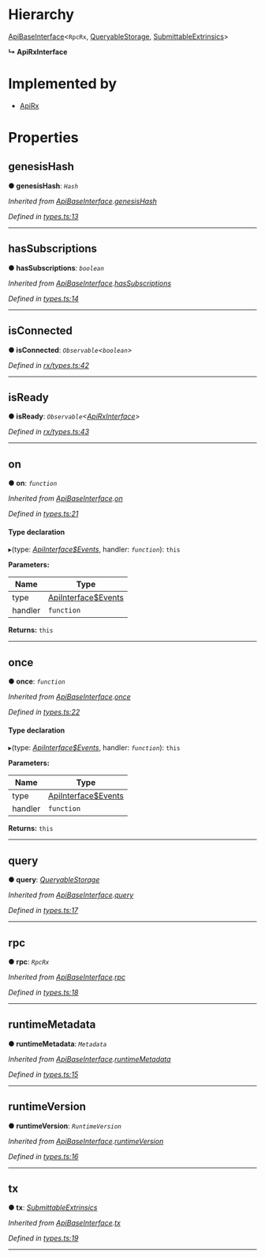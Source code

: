 

# Hierarchy

 [ApiBaseInterface](_types_.apibaseinterface.md)<`RpcRx`, [QueryableStorage](_rx_types_.queryablestorage.md), [SubmittableExtrinsics](_rx_types_.submittableextrinsics.md)>

**↳ ApiRxInterface**

# Implemented by

* [ApiRx](../classes/_rx_index_.apirx.md)

# Properties

<a id="genesishash"></a>

##  genesisHash

**● genesisHash**: *`Hash`*

*Inherited from [ApiBaseInterface](_types_.apibaseinterface.md).[genesisHash](_types_.apibaseinterface.md#genesishash)*

*Defined in [types.ts:13](https://github.com/polkadot-js/api/blob/70ff3c5/packages/api/src/types.ts#L13)*

___
<a id="hassubscriptions"></a>

##  hasSubscriptions

**● hasSubscriptions**: *`boolean`*

*Inherited from [ApiBaseInterface](_types_.apibaseinterface.md).[hasSubscriptions](_types_.apibaseinterface.md#hassubscriptions)*

*Defined in [types.ts:14](https://github.com/polkadot-js/api/blob/70ff3c5/packages/api/src/types.ts#L14)*

___
<a id="isconnected"></a>

##  isConnected

**● isConnected**: *`Observable`<`boolean`>*

*Defined in [rx/types.ts:42](https://github.com/polkadot-js/api/blob/70ff3c5/packages/api/src/rx/types.ts#L42)*

___
<a id="isready"></a>

##  isReady

**● isReady**: *`Observable`<[ApiRxInterface](_rx_types_.apirxinterface.md)>*

*Defined in [rx/types.ts:43](https://github.com/polkadot-js/api/blob/70ff3c5/packages/api/src/rx/types.ts#L43)*

___
<a id="on"></a>

##  on

**● on**: *`function`*

*Inherited from [ApiBaseInterface](_types_.apibaseinterface.md).[on](_types_.apibaseinterface.md#on)*

*Defined in [types.ts:21](https://github.com/polkadot-js/api/blob/70ff3c5/packages/api/src/types.ts#L21)*

#### Type declaration
▸(type: *[ApiInterface$Events](../modules/_types_.md#apiinterface_events)*, handler: *`function`*): `this`

**Parameters:**

| Name | Type |
| ------ | ------ |
| type | [ApiInterface$Events](../modules/_types_.md#apiinterface_events) |
| handler | `function` |

**Returns:** `this`

___
<a id="once"></a>

##  once

**● once**: *`function`*

*Inherited from [ApiBaseInterface](_types_.apibaseinterface.md).[once](_types_.apibaseinterface.md#once)*

*Defined in [types.ts:22](https://github.com/polkadot-js/api/blob/70ff3c5/packages/api/src/types.ts#L22)*

#### Type declaration
▸(type: *[ApiInterface$Events](../modules/_types_.md#apiinterface_events)*, handler: *`function`*): `this`

**Parameters:**

| Name | Type |
| ------ | ------ |
| type | [ApiInterface$Events](../modules/_types_.md#apiinterface_events) |
| handler | `function` |

**Returns:** `this`

___
<a id="query"></a>

##  query

**● query**: *[QueryableStorage](_rx_types_.queryablestorage.md)*

*Inherited from [ApiBaseInterface](_types_.apibaseinterface.md).[query](_types_.apibaseinterface.md#query)*

*Defined in [types.ts:17](https://github.com/polkadot-js/api/blob/70ff3c5/packages/api/src/types.ts#L17)*

___
<a id="rpc"></a>

##  rpc

**● rpc**: *`RpcRx`*

*Inherited from [ApiBaseInterface](_types_.apibaseinterface.md).[rpc](_types_.apibaseinterface.md#rpc)*

*Defined in [types.ts:18](https://github.com/polkadot-js/api/blob/70ff3c5/packages/api/src/types.ts#L18)*

___
<a id="runtimemetadata"></a>

##  runtimeMetadata

**● runtimeMetadata**: *`Metadata`*

*Inherited from [ApiBaseInterface](_types_.apibaseinterface.md).[runtimeMetadata](_types_.apibaseinterface.md#runtimemetadata)*

*Defined in [types.ts:15](https://github.com/polkadot-js/api/blob/70ff3c5/packages/api/src/types.ts#L15)*

___
<a id="runtimeversion"></a>

##  runtimeVersion

**● runtimeVersion**: *`RuntimeVersion`*

*Inherited from [ApiBaseInterface](_types_.apibaseinterface.md).[runtimeVersion](_types_.apibaseinterface.md#runtimeversion)*

*Defined in [types.ts:16](https://github.com/polkadot-js/api/blob/70ff3c5/packages/api/src/types.ts#L16)*

___
<a id="tx"></a>

##  tx

**● tx**: *[SubmittableExtrinsics](_rx_types_.submittableextrinsics.md)*

*Inherited from [ApiBaseInterface](_types_.apibaseinterface.md).[tx](_types_.apibaseinterface.md#tx)*

*Defined in [types.ts:19](https://github.com/polkadot-js/api/blob/70ff3c5/packages/api/src/types.ts#L19)*

___

